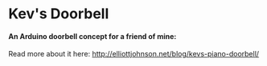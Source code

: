 # Kev's Doorbell

#### An Arduino doorbell concept for a friend of mine:

Read more about it here: http://elliottjohnson.net/blog/kevs-piano-doorbell/
